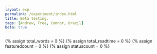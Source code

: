 ```yaml
---
layout: exp
permalink: /experiment/index.html
title: Beta testing.
tags: [Andrew, Free, Connor, Drazil]
beta: true
---
```


{% assign total_words = 0 %}
{% assign total_readtime = 0 %}
{% assign featuredcount = 0 %}
{% assign statuscount = 0 %}

